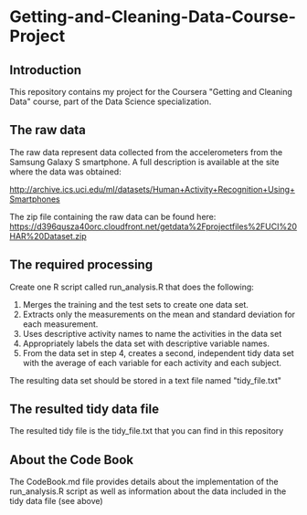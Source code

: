 Getting-and-Cleaning-Data-Course-Project
========================================

Introduction
------------

This repository contains my project for the Coursera "Getting and Cleaning Data" course, part of the Data Science specialization.


The raw data
------------------

The raw data represent data collected from the accelerometers from the Samsung Galaxy S smartphone. A full description is available at the site where the data was obtained: 

http://archive.ics.uci.edu/ml/datasets/Human+Activity+Recognition+Using+Smartphones 

The zip file containing the raw data can be found here: https://d396qusza40orc.cloudfront.net/getdata%2Fprojectfiles%2FUCI%20HAR%20Dataset.zip

The required processing  
-----------------------

Create one R script called run_analysis.R that does the following:

1. Merges the training and the test sets to create one data set.
2. Extracts only the measurements on the mean and standard deviation for each measurement. 
3. Uses descriptive activity names to name the activities in the data set
4. Appropriately labels the data set with descriptive variable names. 
5. From the data set in step 4, creates a second, independent tidy data set with the average of each variable for each activity and each subject.

The resulting data set should be stored in a text file named "tidy_file.txt"

The resulted tidy data file
---------------------------
The resulted tidy file is the tidy_file.txt that you can find in this repository

About the Code Book
-------------------
The CodeBook.md file provides details about the implementation of the run_analysis.R script as well as information about the data included in the tidy data file (see above) 
